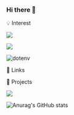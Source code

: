 ### Hi there 👋

💡 Interest
   
   <img src="https://img.shields.io/badge/Android-3DDC84?style=flat-square&logo=Android&logoColor=white"/>

<a href="https://github.com/kyu-baek/kyu-baek/assets/69143394/c550eb9e-59f9-430f-9f5b-42ef88413ed8" target="_blank"><img src="https://img.shields.io/badge/뱃지레이블-배경색?style=뱃지모양&logo=로고&logoColor=#000000"/></a>
  


![dotenv](https://github.com/kyu-baek/kyu-baek/assets/69143394/c550eb9e-59f9-430f-9f5b-42ef88413ed8)

   

🔗 Links

🎊 Projects



<a href="버튼을 눌렀을 때 이동할 링크" target="_blank"><img src="https://img.shields.io/badge/뱃지레이블-배경색?style=뱃지모양&logo=로고&logoColor=로고색상"/></a>

![Anurag's GitHub stats](https://github-readme-stats.vercel.app/api?username=kyu-baek&show_icons=true&theme=cobalt)

<!--
**kyu-baek/kyu-baek** is a ✨ _special_ ✨ repository because its `README.md` (this file) appears on your GitHub profile.

Here are some ideas to get you started:

- 🔭 I’m currently working on ...
- 🌱 I’m currently learning ...
- 👯 I’m looking to collaborate on ...
- 🤔 I’m looking for help with ...
- 💬 Ask me about ...
- 📫 How to reach me: ...
- 😄 Pronouns: ...
- ⚡ Fun fact: ...
-->
